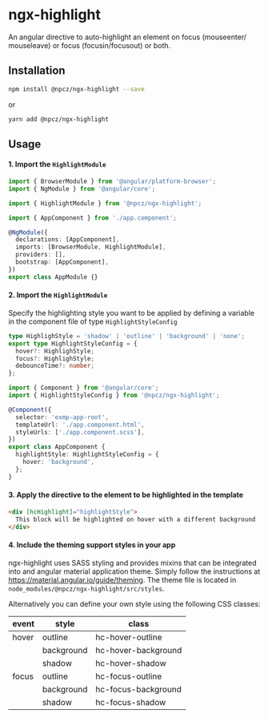 # ngx-highlight

An angular directive to auto-highlight an element on focus (mouseenter/
mouseleave) or focus (focusin/focusout) or both.

## Installation

```sh
npm install @npcz/ngx-highlight --save
```

or

```sh
yarn add @npcz/ngx-highlight
```

## Usage

#### 1. Import the `HighlightModule`

```ts
import { BrowserModule } from '@angular/platform-browser';
import { NgModule } from '@angular/core';

import { HighlightModule } from '@npcz/ngx-highlight';

import { AppComponent } from './app.component';

@NgModule({
  declarations: [AppComponent],
  imports: [BrowserModule, HighlightModule],
  providers: [],
  bootstrap: [AppComponent],
})
export class AppModule {}
```

#### 2. Import the `HighlightModule`

Specify the highlighting style you want to be applied by defining a variable in
the component file of type `HighlightStyleConfig`

```ts
type HighlighStyle = 'shadow' | 'outline' | 'background' | 'none';
export type HighlightStyleConfig = {
  hover?: HighlighStyle;
  focus?: HighlighStyle;
  debounceTime?: number;
};
```

```ts
import { Component } from '@angular/core';
import { HighlightStyleConfig } from '@npcz/ngx-highlight';

@Component({
  selector: 'exmp-app-root',
  templateUrl: './app.component.html',
  styleUrls: ['./app.component.scss'],
})
export class AppComponent {
  highlightStyle: HighlightStyleConfig = {
    hover: 'background',
  };
}
```

#### 3. Apply the directive to the element to be highlighted in the template

```html
<div [hcHighlight]="highlightStyle">
  This block will be highlighted on hover with a different background
</div>
```

#### 4. Include the theming support styles in your app

ngx-highlight uses SASS styling and provides mixins that can be integrated into
and angular material application theme. Simply follow the instructions at
https://material.angular.io/guide/theming. The theme file is located in
`node_modules/@npcz/ngx-highlight/src/styles`.

Alternatively you can define your own style using the following CSS classes:

| event | style      | class               |
| ----- | ---------- | ------------------- |
| hover | outline    | hc-hover-outline    |
|       | background | hc-hover-background |
|       | shadow     | hc-hover-shadow     |
| focus | outline    | hc-focus-outline    |
|       | background | hc-focus-background |
|       | shadow     | hc-focus-shadow     |
